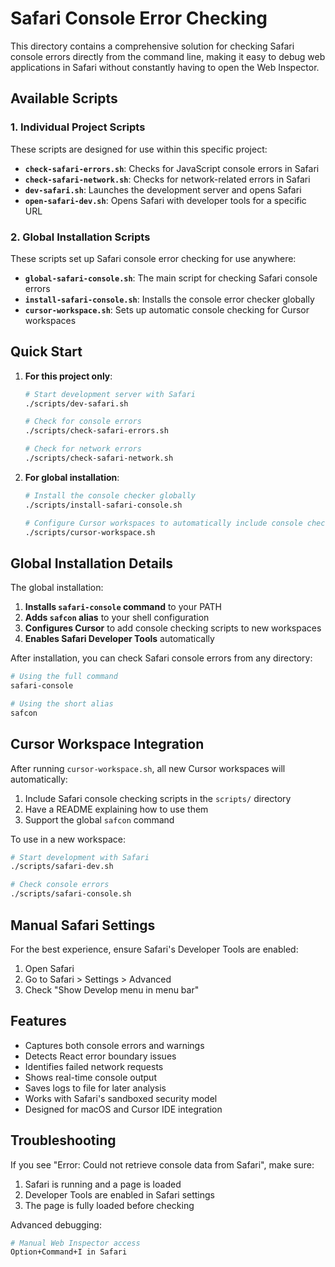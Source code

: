 # Safari Console Error Checking

This directory contains a comprehensive solution for checking Safari console errors directly from the command line, making it easy to debug web applications in Safari without constantly having to open the Web Inspector.

## Available Scripts

### 1. Individual Project Scripts

These scripts are designed for use within this specific project:

- **`check-safari-errors.sh`**: Checks for JavaScript console errors in Safari
- **`check-safari-network.sh`**: Checks for network-related errors in Safari
- **`dev-safari.sh`**: Launches the development server and opens Safari
- **`open-safari-dev.sh`**: Opens Safari with developer tools for a specific URL

### 2. Global Installation Scripts

These scripts set up Safari console error checking for use anywhere:

- **`global-safari-console.sh`**: The main script for checking Safari console errors
- **`install-safari-console.sh`**: Installs the console error checker globally
- **`cursor-workspace.sh`**: Sets up automatic console checking for Cursor workspaces

## Quick Start

1. **For this project only**:
   ```bash
   # Start development server with Safari
   ./scripts/dev-safari.sh
   
   # Check for console errors
   ./scripts/check-safari-errors.sh
   
   # Check for network errors
   ./scripts/check-safari-network.sh
   ```

2. **For global installation**:
   ```bash
   # Install the console checker globally
   ./scripts/install-safari-console.sh
   
   # Configure Cursor workspaces to automatically include console checking
   ./scripts/cursor-workspace.sh
   ```

## Global Installation Details

The global installation:

1. **Installs `safari-console` command** to your PATH
2. **Adds `safcon` alias** to your shell configuration
3. **Configures Cursor** to add console checking scripts to new workspaces
4. **Enables Safari Developer Tools** automatically

After installation, you can check Safari console errors from any directory:

```bash
# Using the full command
safari-console

# Using the short alias
safcon
```

## Cursor Workspace Integration

After running `cursor-workspace.sh`, all new Cursor workspaces will automatically:

1. Include Safari console checking scripts in the `scripts/` directory
2. Have a README explaining how to use them
3. Support the global `safcon` command

To use in a new workspace:
```bash
# Start development with Safari
./scripts/safari-dev.sh

# Check console errors
./scripts/safari-console.sh
```

## Manual Safari Settings

For the best experience, ensure Safari's Developer Tools are enabled:

1. Open Safari
2. Go to Safari > Settings > Advanced
3. Check "Show Develop menu in menu bar"

## Features

- Captures both console errors and warnings
- Detects React error boundary issues
- Identifies failed network requests
- Shows real-time console output
- Saves logs to file for later analysis
- Works with Safari's sandboxed security model
- Designed for macOS and Cursor IDE integration

## Troubleshooting

If you see "Error: Could not retrieve console data from Safari", make sure:

1. Safari is running and a page is loaded
2. Developer Tools are enabled in Safari settings
3. The page is fully loaded before checking

Advanced debugging:
```bash
# Manual Web Inspector access
Option+Command+I in Safari
``` 